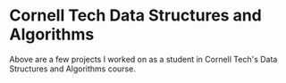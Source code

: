 # Cornell Tech Data Structures and Algorithms 

Above are a few projects I worked on as a student in Cornell Tech's Data Structures and Algorithms course. 
